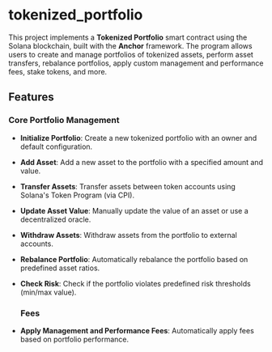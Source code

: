 # tokenized_portfolio

This project implements a **Tokenized Portfolio** smart contract using the Solana blockchain, built with the **Anchor** framework. The program allows users to create and manage portfolios of tokenized assets, perform asset transfers, rebalance portfolios, apply custom management and performance fees, stake tokens, and more.

## Features

### Core Portfolio Management

- **Initialize Portfolio**: Create a new tokenized portfolio with an owner and default configuration.
- **Add Asset**: Add a new asset to the portfolio with a specified amount and value.
- **Transfer Assets**: Transfer assets between token accounts using Solana's Token Program (via CPI).
- **Update Asset Value**: Manually update the value of an asset or use a decentralized oracle.
- **Withdraw Assets**: Withdraw assets from the portfolio to external accounts.
- **Rebalance Portfolio**: Automatically rebalance the portfolio based on predefined asset ratios.
- **Check Risk**: Check if the portfolio violates predefined risk thresholds (min/max value).

  ### Fees

- **Apply Management and Performance Fees**: Automatically apply fees based on portfolio performance.


